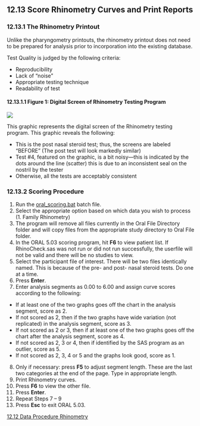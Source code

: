 ## 12.13 Score Rhinometry Curves and Print Reports

### 12.13.1 The Rhinometry Printout

Unlike the pharyngometry printouts, the rhinometry printout does not need to be prepared for analysis prior to incorporation into the existing database.

Test Quality is judged by the following criteria:

* Reproducibility
* Lack of “noise”
* Appropriate testing technique
* Readability of test

#### 12.13.1.1 Figure 1: Digital Screen of Rhinometry Testing Program

<div class="center">
  <img src=":images_path:/12.13 Score Rhinometry.png">
</div>

This graphic represents the digital screen of the Rhinometry testing program.  This graphic reveals the following:

* This is the post nasal steroid test; thus, the screens are labeled “BEFORE” (The post test will look markedly similar)
* Test #4, featured on the graphic, is a bit noisy—this is indicated by the dots around the line (scatter) this is due to an inconsistent seal on the nostril by the tester
* Otherwise, all the tests are acceptably consistent

### 12.13.2 Scoring Procedure

1. Run the <u>oral_scoring.bat</u> batch file.
2. Select the appropriate option based on which data you wish to process (1. Family Rhinometry)
3. The program will remove all files currently in the Oral File Directory folder and will copy files from the appropriate study directory to Oral File folder.
4. In the ORAL 5.03 scoring program, hit **F6** to view patient list.  If RhinoCheck.sas was not run or did not run successfully, the userfile will not be valid and there will be no studies to view.
5. Select the participant file of interest.  There will be two files identically named.  This is because of the pre- and post- nasal steroid tests. Do one at a time.
6. Press **Enter**.
7. Enter analysis segments as 0.00 to 6.00 and assign curve scores according to the following:
 * If at least one of the two graphs goes off the chart in the analysis segment, score as 2.
 * If not scored as 2, then if the two graphs have wide variation (not replicated) in the analysis segment, score as 3.
 * If not scored as 2 or 3, then if at least one of the two graphs goes off the chart after the analysis segment, score as 4.
 * If not scored as 2, 3 or 4, then if identified by the SAS program as an outlier, score as 5.
 * If not scored as 2, 3, 4 or 5 and the graphs look good, score as 1.
8. Only if necessary: press **F5** to adjust segment length.  These are the last two categories at the end of the page. Type in appropriate length.
9. Print Rhinometry curves.
10. Press **F6** to view the other file.
11. Press **Enter**.
12. Repeat Steps 7 – 9
13. Press **Esc** to exit ORAL 5.03.


<div class="center">
<div class="btn-group">
  <a href=":pages_path:/manuals/rhinometry/12-12-data-procedure.md" class="btn btn-default">
    <span class="glyphicon glyphicon-chevron-left"></span>
    12.12 Data Procedure
  </a>

  <a href=":pages_path:/manuals/rhinometry" class="btn btn-default">
    <span class="glyphicon glyphicon-chevron-up"></span>
    Rhinometry
  </a>
</div>
</div>
